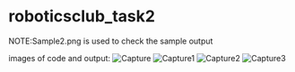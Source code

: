 # roboticsclub_task2

NOTE:Sample2.png is used to check the sample output




images of code and output:
![Capture](https://user-images.githubusercontent.com/85434970/131167750-7bb748e8-df88-4cb4-9cf8-d166abf1b410.PNG)
![Capture1](https://user-images.githubusercontent.com/85434970/131167773-2bd3d62c-af16-4416-a951-f4a851c690b8.PNG)
![Capture2](https://user-images.githubusercontent.com/85434970/131167839-c2ac50cb-45d1-4e59-9fbf-be5ff903297d.PNG)
![Capture3](https://user-images.githubusercontent.com/85434970/131167866-309f1744-844e-4a9a-846a-29088ff92f11.PNG)
